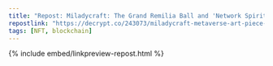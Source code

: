 ```yaml
---
title: "Repost: Miladycraft: The Grand Remilia Ball and 'Network Spirituality' in Minecraft - Decrypt"
repostlink: "https://decrypt.co/243073/miladycraft-metaverse-art-piece-grand-remilia-ball-minecraft"
tags: [NFT, blockchain]
---
```


{% include embed/linkpreview-repost.html %}
